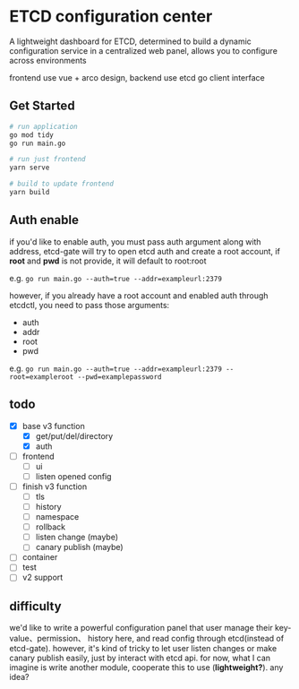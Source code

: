 # ETCD configuration center

A lightweight dashboard for ETCD, determined to build a dynamic configuration service in a centralized web panel, allows you to configure across environments

frontend use vue + arco design, backend use etcd go client interface

## Get Started

``` bash
# run application
go mod tidy
go run main.go

# run just frontend
yarn serve

# build to update frontend
yarn build
```

## Auth enable

if you'd like to enable auth, you must pass auth argument along with address, etcd-gate will try to open etcd auth and create a root account, if **root** and **pwd** is not provide, it will default to root:root

e.g. ` go run main.go --auth=true --addr=exampleurl:2379 `

however, if you already have a root account and enabled auth through etcdctl, you need to pass those arguments:

* auth
* addr
* root
* pwd

e.g. ` go run main.go --auth=true --addr=exampleurl:2379 --root=exampleroot --pwd=examplepassword `

## todo

* [x] base v3 function
  * [x] get/put/del/directory
  * [x] auth
* [ ] frontend
  * [ ] ui
  * [ ] listen opened config
* [ ] finish v3 function
  * [ ] tls
  * [ ] history
  * [ ] namespace
  * [ ] rollback
  * [ ] listen change (maybe)
  * [ ] canary publish (maybe)
* [ ] container
* [ ] test
* [ ] v2 support

## difficulty

we'd like to write a powerful configuration panel that user manage their key-value、permission、 history here, and read config through etcd(instead of etcd-gate). however, it's kind of tricky to let user listen changes or make canary publish easily, just by interact with etcd api. for now, what I can imagine is write another module, cooperate this to use (**lightweight?**). any idea?
